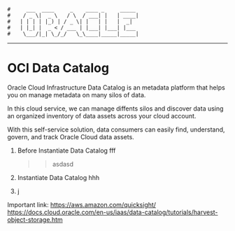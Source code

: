     #     ___  ____     _    ____ _     _____
    #    / _ \|  _ \   / \  / ___| |   | ____|
    #   | | | | |_) | / _ \| |   | |   |  _|
    #   | |_| |  _ < / ___ | |___| |___| |___
    #    \___/|_| \_/_/   \_\____|_____|_____|
***

# OCI Data Catalog

Oracle Cloud Infrastructure Data Catalog is an metadata platform that helps you on manage metadata on many silos of data.

In this cloud service, we can manage diffents silos and discover data using an organized inventory of data assets across your cloud account.

With this self-service solution, data consumers can easily find, understand, govern, and track Oracle Cloud data assets.

1. Before Instantiate Data Catalog
   fff
   >>asdasd

2. Instantiate Data Catalog
   hhh
3. j

Important link:
https://aws.amazon.com/quicksight/
https://docs.cloud.oracle.com/en-us/iaas/data-catalog/tutorials/harvest-object-storage.htm
